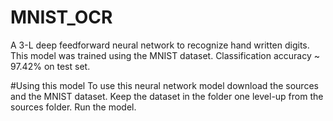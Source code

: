 # MNIST_OCR
A 3-L deep feedforward neural network to recognize hand written digits.
This model was trained using the MNIST dataset.
Classification accuracy ~ 97.42% on test set.

#Using this model
To use this neural network model download the sources and the MNIST dataset.
Keep the dataset in the folder one level-up from the sources folder.
Run the model.
